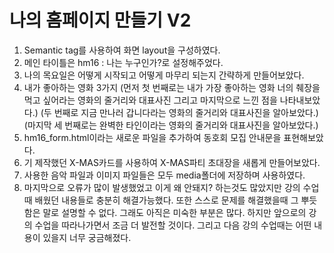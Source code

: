 # 나의 홈페이지 만들기 V2
1. Semantic tag를 사용하여 화면 layout을 구성하였다.
2. 메인 타이틀은 hm16 : 나는 누구인가?로 설정해주었다.
3. 나의 목요일은 어떻게 시작되고 어떻게 마무리 되는지 간략하게 만들어보았다.
4. 내가 좋아하는 영화 3가지
   (먼저 첫 번째로는 내가 가장 좋아하는 영화 너의 췌장을 먹고 싶어라는 영화의 줄거리와 대표사진 그리고 마지막으로 느낀 점을 나타내보았다.)
   (두 번째로 지금 만나러 갑니다라는 영화의 줄거리와 대표사진을 알아보았다.)
   (마지막 세 번째로는 완벽한 타인이라는 영화의 줄거리와 대표사진을 알아보았다.)
5. hm16_form.html이라는 새로운 파일을 추가하여 동호회 모집 안내문을 표현해보았다.
6. 기 제작했던 X-MAS카드를 사용하여 X-MAS파티 초대장을 새롭게 만들어보았다.
7. 사용한 음악 파일과 이미지 파일들은 모두 media폴더에 저장하며 사용하였다.
8. 마지막으로 오류가 많이 발생했었고 이게 왜 안돼지? 하는것도 많았지만 강의 수업때 배웠던 내용들로 충분히 해결가능했다.
   또한 스스로 문제를 해결했을때 그 뿌듯함은 말로 설명할 수 없다. 그래도 아직은 미숙한 부분은 많다. 
   하지만 앞으로의 강의 수업을 따라나가면서 조금 더 발전할 것이다.
   그리고 다음 강의 수업때는 어떤 내용이 있을지 너무 궁금해졌다. 
